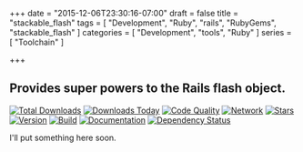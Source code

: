 +++
date = "2015-12-06T23:30:16-07:00"
draft = false
title = "stackable_flash"
tags = [ "Development", "Ruby", "rails", "RubyGems", "stackable_flash" ]
categories = [ "Development", "tools", "Ruby" ]
series = [ "Toolchain" ]

+++

## Provides super powers to the Rails flash object.

[![Total Downloads](https://img.shields.io/gem/rt/stackable_flash.svg)](https://github.com/pboling/stackable_flash)
[![Downloads Today](https://img.shields.io/gem/rd/stackable_flash.svg)](https://github.com/pboling/stackable_flash)
[![Code Quality](https://img.shields.io/codeclimate/github/pboling/stackable_flash.svg)](https://codeclimate.com/github/pboling/stackable_flash)
[![Network](https://img.shields.io/github/forks/pboling/stackable_flash.svg?style=social)](https://github.com/pboling/stackable_flash/network)
[![Stars](https://img.shields.io/github/stars/pboling/stackable_flash.svg?style=social)](https://github.com/pboling/stackable_flash/stargazers)
[![Version](https://img.shields.io/gem/v/stackable_flash.svg)](https://rubygems.org/gems/stackable_flash)
[![Build](https://img.shields.io/travis/pboling/stackable_flash.svg)](https://travis-ci.org/pboling/stackable_flash)
[![Documentation](http://inch-ci.org/github/pboling/stackable_flash.png)](http://inch-ci.org/github/pboling/stackable_flash)
[![Dependency Status](https://gemnasium.com/pboling/stackable_flash.png)](https://gemnasium.com/pboling/stackable_flash)

I'll put something here soon.

